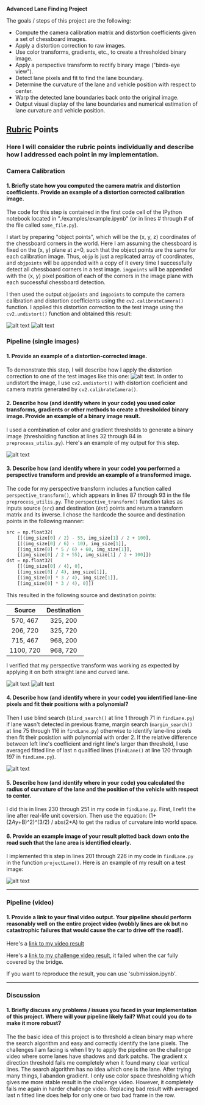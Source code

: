 
**Advanced Lane Finding Project**

The goals / steps of this project are the following:

* Compute the camera calibration matrix and distortion coefficients given a set of chessboard images.
* Apply a distortion correction to raw images.
* Use color transforms, gradients, etc., to create a thresholded binary image.
* Apply a perspective transform to rectify binary image ("birds-eye view").
* Detect lane pixels and fit to find the lane boundary.
* Determine the curvature of the lane and vehicle position with respect to center.
* Warp the detected lane boundaries back onto the original image.
* Output visual display of the lane boundaries and numerical estimation of lane curvature and vehicle position.

[//]: # (Image References)

[image1]: ./output_images/undist_1.jpg "Undistorted1"
[image2]: ./output_images/undist_2.jpg "Undistorted2"
[image3]: ./output_images/warped_straight.jpg "Perspective Transform1"
[image4]: ./output_images/warped_curved.jpg "Perspective Transform2"
[image5]: ./output_images/binary.jpg "Binary Thresholding"
[image6]: ./output_images/fitted_line.jpg "fit visual"
[image7]: ./test_images/test5.jpg "test image"
[video1]: ./project_video.mp4 "Video"
[video2]: ./out_clip.mp4 "Output Video"

## [Rubric](https://review.udacity.com/#!/rubrics/571/view) Points

### Here I will consider the rubric points individually and describe how I addressed each point in my implementation.  

### Camera Calibration

#### 1. Briefly state how you computed the camera matrix and distortion coefficients. Provide an example of a distortion corrected calibration image.

The code for this step is contained in the first code cell of the IPython notebook located in "./examples/example.ipynb" (or in lines # through # of the file called `some_file.py`).  

I start by preparing "object points", which will be the (x, y, z) coordinates of the chessboard corners in the world. Here I am assuming the chessboard is fixed on the (x, y) plane at z=0, such that the object points are the same for each calibration image.  Thus, `objp` is just a replicated array of coordinates, and `objpoints` will be appended with a copy of it every time I successfully detect all chessboard corners in a test image.  `imgpoints` will be appended with the (x, y) pixel position of each of the corners in the image plane with each successful chessboard detection.  

I then used the output `objpoints` and `imgpoints` to compute the camera calibration and distortion coefficients using the `cv2.calibrateCamera()` function.  I applied this distortion correction to the test image using the `cv2.undistort()` function and obtained this result: 

![alt text][image1]
![alt text][image2]
### Pipeline (single images)

#### 1. Provide an example of a distortion-corrected image.

To demonstrate this step, I will describe how I apply the distortion correction to one of the test images like this one:
![alt text][image7]. In order to undistort the image, I use `cv2.undistort()` with distortion coeficient and camera matrix generated by `cv2.calibrateCamera()`.

#### 2. Describe how (and identify where in your code) you used color transforms, gradients or other methods to create a thresholded binary image.  Provide an example of a binary image result.

I used a combination of color and gradient thresholds to generate a binary image (thresholding function at lines 32 through 84 in `preprocess_utilis.py`).  Here's an example of my output for this step.  

![alt text][image5]

#### 3. Describe how (and identify where in your code) you performed a perspective transform and provide an example of a transformed image.

The code for my perspective transform includes a function called `perspective_transform()`, which appears in lines 87 through 93 in the file `preprocess_utilis.py`. The `perspective_transform()` function takes as inputs source (`src`) and destination (`dst`) points and return a transform matrix and its inverse.  I chose the hardcode the source and destination points in the following manner:

```python
src = np.float32(
    [[(img_size[0] / 2) - 55, img_size[1] / 2 + 100],
    [((img_size[0] / 6) - 10), img_size[1]],
    [(img_size[0] * 5 / 6) + 60, img_size[1]],
    [(img_size[0] / 2 + 55), img_size[1] / 2 + 100]])
dst = np.float32(
    [[(img_size[0] / 4), 0],
    [(img_size[0] / 4), img_size[1]],
    [(img_size[0] * 3 / 4), img_size[1]],
    [(img_size[0] * 3 / 4), 0]])
```

This resulted in the following source and destination points:

| Source        | Destination   | 
|:-------------:|:-------------:| 
| 570, 467      | 325, 200        | 
| 206, 720      | 325, 720      |
| 715, 467     | 968, 200      |
| 1100, 720      | 968, 720        |

I verified that my perspective transform was working as expected by applying it on both straight lane and curved lane.

![alt text][image3]
![alt text][image5]
#### 4. Describe how (and identify where in your code) you identified lane-line pixels and fit their positions with a polynomial?

Then I use blind search (`blind_search()` at line 1 through 71 in `findLane.py`) if lane wasn't detected in previous frame, margin search (`margin_search()` at line 75 through 116 in `findLane.py`) otherwise to identify lane-line pixels then fit their posistion with polynomial with order 2. If the relative difference between left line's coefficient and right line's larger than threshold, I use averaged fitted line of last n qualified lines (`findLane()` at line 120 through 197 in `findLane.py`).  

![alt text][image6]

#### 5. Describe how (and identify where in your code) you calculated the radius of curvature of the lane and the position of the vehicle with respect to center.

I did this in lines 230 through 251 in my code in `findLane.py`. First, I refit the line after real-life unit coversion. Then use the equation: (1+(2*A*y+B)^2)^(3/2) / abs(2*A) to get the radius of curvature into world space.

#### 6. Provide an example image of your result plotted back down onto the road such that the lane area is identified clearly.

I implemented this step in lines 201 through 226 in my code in `findLane.py` in the function `projectLane()`.  Here is an example of my result on a test image:

![alt text][image6]

---

### Pipeline (video)

#### 1. Provide a link to your final video output.  Your pipeline should perform reasonably well on the entire project video (wobbly lines are ok but no catastrophic failures that would cause the car to drive off the road!).

Here's a [link to my video result](./out_clip.mp4)

Here's a [link to my challenge video result](./challenge_out_clip.mp4), it failed when the car fully covered by the bridge.

If you want to reproduce the result, you can use 'submission.ipynb'.

---

### Discussion

#### 1. Briefly discuss any problems / issues you faced in your implementation of this project.  Where will your pipeline likely fail?  What could you do to make it more robust?

The the basic idea of this project is to threshold a clean binary map where the search algorithm and easy and correctly identify the lane pixels. The challenges I am facing is when I try to apply the pipeline on the challenge video where some lanes have shadows and dark patchs. The gradient x direction threshold fails me completely when it found many clear vertical lines. The search algorithm has no idea which one is the lane. After trying many things, I abandon gradient. I only use color space thresholding which gives me more stable result in the challenge video. However, it completely fails me again in harder challenge video. Replacing bad result with averaged last n fitted line does help for only one or two bad frame in the row.
